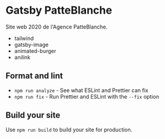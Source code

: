 # Gatsby PatteBlanche

Site web 2020 de l'Agence PatteBlanche.

- tailwind
- gatsby-image
- animated-burger
- anilink

## Format and lint

- `npm run analyze` - See what ESLint and Prettier can fix
- `npm run fix` - Run Prettier and ESLint with the `--fix` option

## Build your site

Use `npm run build` to build your site for production.
